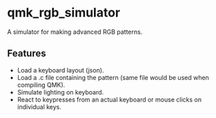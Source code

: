 # qmk_rgb_simulator
A simulator for making advanced RGB patterns.

## Features
* Load a keyboard layout (json).
* Load a .c file containing the pattern (same file would be used when compiling QMK).
* Simulate lighting on keyboard.
* React to keypresses from an actual keyboard or mouse clicks on individual keys.

